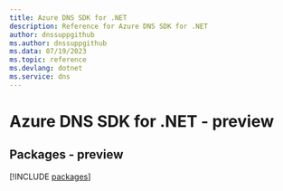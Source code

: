 ```yaml
---
title: Azure DNS SDK for .NET
description: Reference for Azure DNS SDK for .NET
author: dnssuppgithub
ms.author: dnssuppgithub
ms.data: 07/19/2023
ms.topic: reference
ms.devlang: dotnet
ms.service: dns
---
```

# Azure DNS SDK for .NET - preview
## Packages - preview
[!INCLUDE [packages](dns-index.md)]